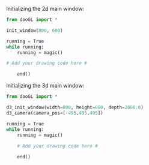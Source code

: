 Initializing the 2d main window:

```python
from dooGL import *

init_window(800, 600)                          

running = True
while running:
    running = magic()

# Add your drawing code here #

    end()
```
Initializing the 3d main window:

```python
from dooGL import *

d3_init_window(width=800, height=600, depth=2000.0)
d3_camera(camera_pos=[-495,495,495])

running = True
while running:
    running = magic()
    
    # Add your drawing code here #

    end()
```